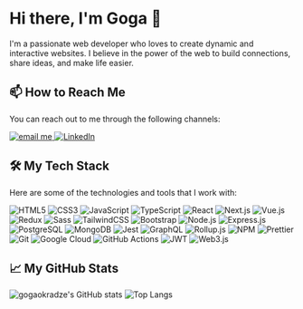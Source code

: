 # Hi there, I'm Goga 👋

I'm a passionate web developer who loves to create dynamic and interactive websites. I believe in the power of the web to build connections, share ideas, and make life easier.

## 📫 How to Reach Me

You can reach out to me through the following channels:

<a href="mailto:g.okradze.dev@gmail.com">
    <img src="https://img.shields.io/badge/Email-D14836?style=for-the-badge&logo=gmail&logoColor=white" alt="email me" />
</a>

<a href="https://www.linkedin.com/in/goga-okradze/" target="_blank">
    <img src="https://img.shields.io/badge/LinkedIn-0077B5?style=for-the-badge&logo=linkedin&logoColor=white" alt="LinkedIn" />
</a>

## 🛠️ My Tech Stack

Here are some of the technologies and tools that I work with:

![HTML5](https://img.shields.io/badge/-HTML5-E34F26?style=flat&logo=html5&logoColor=white)
![CSS3](https://img.shields.io/badge/-CSS3-1572B6?style=flat&logo=css3)
![JavaScript](https://img.shields.io/badge/-JavaScript-F7DF1E?style=flat&logo=javascript&logoColor=black)
![TypeScript](https://img.shields.io/badge/-TypeScript-007ACC?style=flat&logo=typescript)
![React](https://img.shields.io/badge/-React-61DAFB?style=flat&logo=react&logoColor=black)
![Next.js](https://img.shields.io/badge/-Next.js-000000?style=flat&logo=next.js)
![Vue.js](https://img.shields.io/badge/-Vue.js-4FC08D?style=flat&logo=vue.js&logoColor=white)
![Redux](https://img.shields.io/badge/-Redux-764ABC?style=flat&logo=redux)
![Sass](https://img.shields.io/badge/-Sass-CC6699?style=flat&logo=sass&logoColor=white)
![TailwindCSS](https://img.shields.io/badge/-TailwindCSS-38B2AC?style=flat&logo=tailwind-css&logoColor=white)
![Bootstrap](https://img.shields.io/badge/-Bootstrap-563D7C?style=flat&logo=bootstrap)
![Node.js](https://img.shields.io/badge/-Node.js-339933?style=flat&logo=node.js&logoColor=white)
![Express.js](https://img.shields.io/badge/-Express.js-000000?style=flat&logo=express)
![PostgreSQL](https://img.shields.io/badge/-PostgreSQL-336791?style=flat&logo=postgresql)
![MongoDB](https://img.shields.io/badge/-MongoDB-47A248?style=flat&logo=mongodb&logoColor=white)
![Jest](https://img.shields.io/badge/-Jest-C21325?style=flat&logo=jest&logoColor=white)
![GraphQL](https://img.shields.io/badge/-GraphQL-E434AA?style=flat&logo=graphql)
![Rollup.js](https://img.shields.io/badge/-Rollup.js-EC4A3F?style=flat&logo=rollup.js&logoColor=white)
![NPM](https://img.shields.io/badge/-NPM-CB3837?style=flat&logo=npm)
![Prettier](https://img.shields.io/badge/-Prettier-F7B93E?style=flat&logo=prettier&logoColor=white)
![Git](https://img.shields.io/badge/-Git-F05032?style=flat&logo=git&logoColor=white)
![Google Cloud](https://img.shields.io/badge/-Google_Cloud-4285F4?style=flat&logo=google-cloud&logoColor=white)
![GitHub Actions](https://img.shields.io/badge/-GitHub_Actions-2088FF?style=flat&logo=github-actions&logoColor=white)
![JWT](https://img.shields.io/badge/-JWT-000000?style=flat&logo=json-web-tokens)
![Web3.js](https://img.shields.io/badge/-Web3.js-F16822?style=flat&logo=web3.js&logoColor=white)



## 📈 My GitHub Stats

![gogaokradze's GitHub stats](https://github-readme-stats.vercel.app/api?username=gogaokradze&show_icons=true&theme=radical&count_private=true)
![Top Langs](https://github-readme-stats.vercel.app/api/top-langs/?username=gogaokradze&layout=compact)

